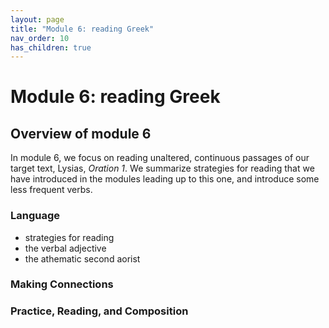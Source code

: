 ```yaml
---
layout: page
title: "Module 6: reading Greek"
nav_order: 10
has_children: true
---
```



# Module 6: reading Greek


## Overview of module 6

In module 6, we focus on reading unaltered, continuous passages of our target text, Lysias, *Oration 1*. We summarize strategies for reading that we have introduced in the modules leading up to this one, and introduce some less frequent verbs.


### Language

- strategies for reading
- the verbal adjective
- the athematic second aorist

### Making Connections 

### Practice, Reading, and Composition

